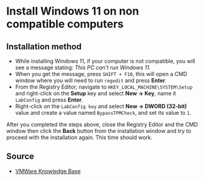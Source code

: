 # Install Windows 11 on non compatible computers

## Installation method

- While installing Windows 11, if your computer is not compatible, you will see a message stating: *This PC can't run Windows 11*.
- When you get the message, press `SHIFT + F10`, this will open a CMD window where you will need to run `regedit` and press **Enter**.
- From the Registry Editor, navigate to `HKEY_LOCAL_MACHINE\SYSTEM\Setup` and right-click on the **Setup** key and select **New &rarr; Key**, name it `LabConfig` and press **Enter**.
- Right-click on the `LabConfig key` and select **New &rarr; DWORD (32-bit)** value and create a value named `BypassTPMCheck`, and set its value to `1`.

After you completed the steps above, close the Registry Editor and the CMD window then click the **Back** button from the installation window and try to proceed with the installation again. This time should work.

## Source
- [VMWare Knowledge Base](https://kb.vmware.com/s/article/86207)
